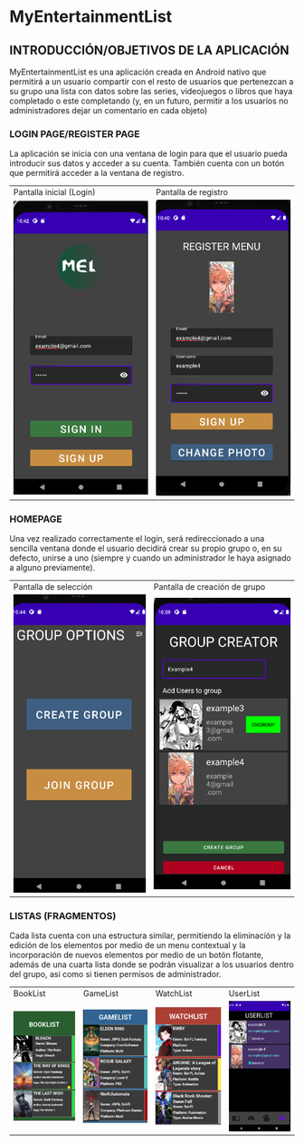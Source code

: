 # MyEntertainmentList

## INTRODUCCIÓN/OBJETIVOS DE LA APLICACIÓN

MyEntertainmentList es una aplicación creada en Android nativo que permitirá a un usuario compartir con el resto de usuarios que pertenezcan a su grupo una lista con datos sobre las series, videojuegos o libros que haya completado o este completando (y, en un futuro, permitir a los usuarios no administradores dejar un comentario en cada objeto)


### LOGIN PAGE/REGISTER PAGE

La aplicación se inicia con una ventana de login para que el usuario pueda introducir sus datos y acceder a su cuenta. También cuenta con un botón que permitirá acceder a la ventana de registro.

<table>
  <tr>
    <td>Pantalla inicial (Login)</td>
    <td>Pantalla de registro</td>
  </tr>
  <tr>
    <td>
      <img src="MyEntertainmentListReadmeImages/LoginPage.png">
    </td>  
    <td>
      <img src="MyEntertainmentListReadmeImages/RegisterPage.png">
    </td>
  </tr>
</table>



### HOMEPAGE

Una vez realizado correctamente el login, será redireccionado a una sencilla ventana donde el usuario decidirá crear su propio grupo o, en su defecto, unirse a uno (siempre y cuando un administrador le haya asignado a alguno previamente).

<table>
  <tr>
    <td>Pantalla de selección</td>
    <td>Pantalla de creación de grupo</td>
  </tr>
  <tr>
    <td>
      <img src="MyEntertainmentListReadmeImages/HomePage.png">
    </td>  
    <td>
      <img src="MyEntertainmentListReadmeImages/GroupCreatorPage.png">
    </td>
  </tr>
</table>


### LISTAS (FRAGMENTOS)

Cada lista cuenta con una estructura similar, permitiendo la eliminación y la edición de los elementos por medio de un menu contextual y la incorporación de nuevos elementos por medio de un botón flotante, además de una cuarta lista donde se podrán visualizar a los usuarios dentro del grupo, asi como si tienen permisos de administrador.

<table>
  <tr>
    <td>BookList</td>
    <td>GameList</td>
    <td>WatchList</td>
    <td>UserList</td>
  </tr>
  <tr>
    <td>
      <img src="MyEntertainmentListImages/BookList.png">
    </td>
    <td>
      <img src="MyEntertainmentListImages/GameList.png">
    </td>
    <td>
      <img src="MyEntertainmentListImages/WatchList.png">
    </td>
    <td>
      <img src="MyEntertainmentListReadmeImages/UserFragment.png">
    </td>
  </tr>
</table>

